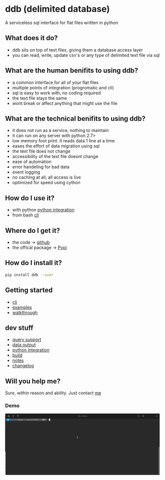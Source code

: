 # ddb (delimited database)

 A serviceless sql interface for flat files written in python


## What does it do?
- ddb sits on top of text files, giving them a database access layer
- you can read, write, update csv's or any type of delimited text file via sql


## What are the human benifits to using ddb?
- a common interface for all of your flat files
- multiple points of integration (progromatic and cli)
- sql is easy to work with, no coding required
- the text file stays the same
- wont break or affect anything that might use the file


## What are the technical benifits to using ddb?
- it does not run as a service, nothing to maintain
- it can run on any server with python 2.7>
- low memory foot print. it reads data 1 line at a time
- eases the effort of data migration using sql
- the text file does not change
- accessibility of the text file doesnt change
- ease of automation
- error handeling for bad data
- event logging
- no caching at all, all access is live
- optimized for speed using cython


## How do I use it?
- with python [python integration](data/python-integration.md)
- from bash [cli](data/cli.md)


## Where do I get it?
- the code -> [github](https://github.com/chris17453/ddb)
- the offical package -> [Pypi](https://pypi.org/project/ddb/)


## How do I install it?
```bash
pip install ddb --user
```


## Getting started
- [cli](data/cli.md)
- [examples](data/examples.md)
- [walkthrough](data/walkthrough.md)


## dev stuff
- [query support](data/query-support.md)
- [data output](data/output.md)
- [python integration](data/python-integration.md)
- [build](data/build.md)
- [notes](data/notes.md)
- [changelog](data/changelog.md)

## Will you help me?
Sure, within reason and ability. Just contact [me](chris174543@gmail.com)


### Demo
![Demo](https://raw.githubusercontent.com/chris17453/ddb/master/data/ddb-demo.gif)

